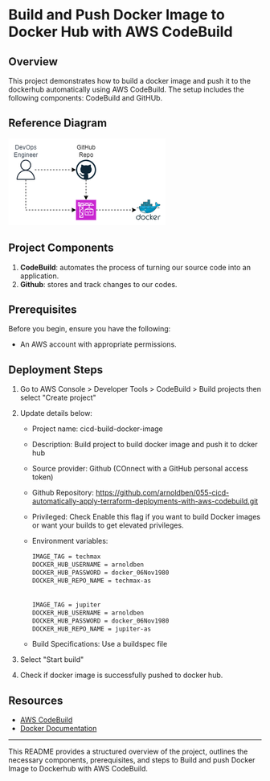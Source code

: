 # Build and Push Docker Image to Docker Hub with AWS CodeBuild


## Overview

This project demonstrates how to build a docker image and push it to the dockerhub automatically using AWS CodeBuild. The setup includes the following components: CodeBuild and GitHUb.


## Reference Diagram

![Reference Diagram](images/056-Build-and-Push-Docker-Image-to-Docker-Hub-with-AWS-CodeBuild.png)


## Project Components

1. **CodeBuild**: automates the process of turning our source code into an application.
1. **Github**: stores and track changes to our codes.


## Prerequisites
Before you begin, ensure you have the following:

- An AWS account with appropriate permissions.


## Deployment Steps
1. Go to AWS Console > Developer Tools > CodeBuild > Build projects then select "Create project"
2. Update details below:

    - Project name: cicd-build-docker-image
    - Description: Build project to build docker image and push it to dcker hub
    - Source provider: Github (COnnect with a GitHub personal access token)
    - Github Repository: https://github.com/arnoldben/055-cicd-automatically-apply-terraform-deployments-with-aws-codebuild.git
    - Privileged: Check Enable this flag if you want to build Docker images or want your builds to get elevated privileges.
    - Environment variables:
    
        ```
        IMAGE_TAG = techmax
        DOCKER_HUB_USERNAME = arnoldben
        DOCKER_HUB_PASSWORD = docker_06Nov1980
        DOCKER_HUB_REPO_NAME = techmax-as
    
     
        IMAGE_TAG = jupiter
        DOCKER_HUB_USERNAME = arnoldben
        DOCKER_HUB_PASSWORD = docker_06Nov1980
        DOCKER_HUB_REPO_NAME = jupiter-as
        ```
    
    - Build Specifications: Use a buildspec file
    
3. Select "Start build"
4. Check if docker image is successfully pushed to docker hub. 


## Resources

- [AWS CodeBuild](https://docs.aws.amazon.com/codebuild/)
- [Docker Documentation](https://docs.docker.com/)
    

---

This README provides a structured overview of the project, outlines the necessary components, prerequisites, and steps to Build and push Docker Image to Dockerhub with AWS CodeBuild.